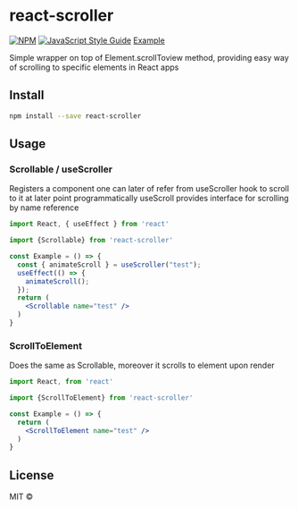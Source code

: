 # react-scroller

> 
[![NPM](https://img.shields.io/npm/v/react-scroller.svg)](https://www.npmjs.com/package/react-scroller) [![JavaScript Style Guide](https://img.shields.io/badge/code_style-standard-brightgreen.svg)](https://standardjs.com)
[Example](https://tarjei400.github.io/react-scroller/)

Simple wrapper on top of Element.scrollToview method, providing 
easy way of scrolling to specific elements in React apps

## Install

```bash
npm install --save react-scroller
```

## Usage

### Scrollable / useScroller
Registers a component one can later of refer from useScroller hook
to scroll to it at later point programmatically
useScroll provides interface for scrolling by name reference
```jsx
import React, { useEffect } from 'react'

import {Scrollable} from 'react-scroller'

const Example = () => {
  const { animateScroll } = useScroller("test");
  useEffect(() => {
    animateScroll();
  });
  return (
    <Scrollable name="test" />
  )
}
```
### ScrollToElement
Does the same as Scrollable, moreover it scrolls to element upon render
```jsx
import React, from 'react'

import {ScrollToElement} from 'react-scroller'

const Example = () => {
  return (
    <ScrollToElement name="test" />
  )
}
```

## License

MIT © [](https://github.com/)
